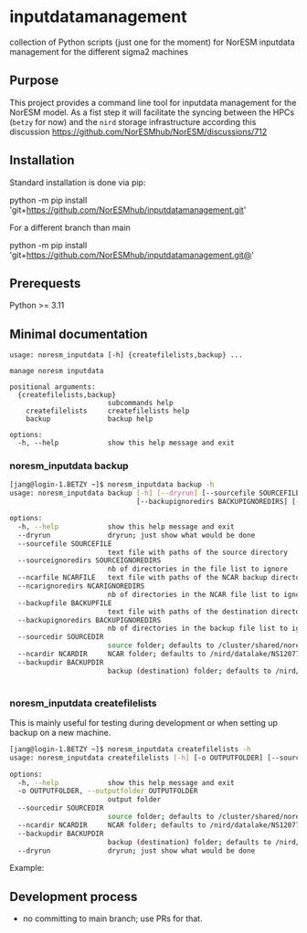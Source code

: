 # inputdatamanagement
collection of Python scripts (just one for the moment) for NorESM inputdata management for the different sigma2 machines

## Purpose
This project provides a command line tool for inputdata management for the NorESM model. As a fist step it will facilitate 
the syncing between the HPCs (`betzy` for now) and the `nird` storage infrastructure according this discussion 
https://github.com/NorESMhub/NorESM/discussions/712

## Installation
Standard installation is done via pip:

python -m pip install 'git+https://github.com/NorESMhub/inputdatamanagement.git'

For a different branch than main

python -m pip install 'git+https://github.com/NorESMhub/inputdatamanagement.git@<branch name>'


## Prerequests
Python >= 3.11

## Minimal documentation
```
usage: noresm_inputdata [-h] {createfilelists,backup} ...

manage noresm inputdata

positional arguments:
  {createfilelists,backup}
                        subcommands help
    createfilelists     createfilelists help
    backup              backup help

options:
  -h, --help            show this help message and exit
```

### noresm_inputdata backup
```bash
[jang@login-1.BETZY ~]$ noresm_inputdata backup -h
usage: noresm_inputdata backup [-h] [--dryrun] [--sourcefile SOURCEFILE] [--sourceignoredirs SOURCEIGNOREDIRS] [--ncarfile NCARFILE] [--ncarignoredirs NCARIGNOREDIRS] [--backupfile BACKUPFILE]
                               [--backupignoredirs BACKUPIGNOREDIRS] [--sourcedir SOURCEDIR] [--ncardir NCARDIR] [--backupdir BACKUPDIR]

options:
  -h, --help            show this help message and exit
  --dryrun              dryrun; just show what would be done
  --sourcefile SOURCEFILE
                        text file with paths of the source directory
  --sourceignoredirs SOURCEIGNOREDIRS
                        nb of directories in the file list to ignore
  --ncarfile NCARFILE   text file with paths of the NCAR backup directory
  --ncarignoredirs NCARIGNOREDIRS
                        nb of directories in the NCAR file list to ignore
  --backupfile BACKUPFILE
                        text file with paths of the destination directory
  --backupignoredirs BACKUPIGNOREDIRS
                        nb of directories in the backup file list to ignore
  --sourcedir SOURCEDIR
                        source folder; defaults to /cluster/shared/noresm/inputdata
  --ncardir NCARDIR     NCAR folder; defaults to /nird/datalake/NS12077K/CESM-input-data
  --backupdir BACKUPDIR
                        backup (destination) folder; defaults to /nird/projects/NS9560K/www/inputdata
                        
```
### noresm_inputdata createfilelists
This is mainly useful for testing during development or when setting up backup on a new machine.

```bash
[jang@login-1.BETZY ~]$ noresm_inputdata createfilelists -h
usage: noresm_inputdata createfilelists [-h] [-o OUTPUTFOLDER] [--sourcedir SOURCEDIR] [--ncardir NCARDIR] [--backupdir BACKUPDIR] [--dryrun]

options:
  -h, --help            show this help message and exit
  -o OUTPUTFOLDER, --outputfolder OUTPUTFOLDER
                        output folder
  --sourcedir SOURCEDIR
                        source folder; defaults to /cluster/shared/noresm/inputdata
  --ncardir NCARDIR     NCAR folder; defaults to /nird/datalake/NS12077K/CESM-input-data
  --backupdir BACKUPDIR
                        backup (destination) folder; defaults to /nird/projects/NS9560K/www/inputdata
  --dryrun              dryrun; just show what would be done
```

Example:

## Development process
-  no committing to main branch; use PRs for that.
